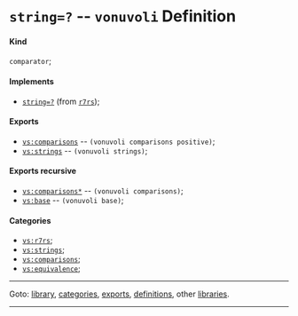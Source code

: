 

<a id='definition__vonuvoli__string_3d_3f'></a>

# `string=?` -- `vonuvoli` Definition


<a id='definition__vonuvoli__string_3d_3f__kind'></a>

#### Kind

`comparator`;


<a id='definition__vonuvoli__string_3d_3f__implements'></a>

#### Implements

 * [`string=?`](../../r7rs/definitions/string_3d_3f.md#definition__r7rs__string_3d_3f) (from [`r7rs`](../../r7rs/_index.md#library__r7rs));


<a id='definition__vonuvoli__string_3d_3f__exports'></a>

#### Exports

 * [`vs:comparisons`](../../vonuvoli/exports/vs_3a_comparisons.md#export__vonuvoli__vs_3a_comparisons) -- `(vonuvoli comparisons positive)`;
 * [`vs:strings`](../../vonuvoli/exports/vs_3a_strings.md#export__vonuvoli__vs_3a_strings) -- `(vonuvoli strings)`;


<a id='definition__vonuvoli__string_3d_3f__exports-recursive'></a>

#### Exports recursive

 * [`vs:comparisons*`](../../vonuvoli/exports/vs_3a_comparisons_2a.md#export__vonuvoli__vs_3a_comparisons_2a) -- `(vonuvoli comparisons)`;
 * [`vs:base`](../../vonuvoli/exports/vs_3a_base.md#export__vonuvoli__vs_3a_base) -- `(vonuvoli base)`;


<a id='definition__vonuvoli__string_3d_3f__categories'></a>

#### Categories

 * [`vs:r7rs`](../../vonuvoli/categories/vs_3a_r7rs.md#category__vonuvoli__vs_3a_r7rs);
 * [`vs:strings`](../../vonuvoli/categories/vs_3a_strings.md#category__vonuvoli__vs_3a_strings);
 * [`vs:comparisons`](../../vonuvoli/categories/vs_3a_comparisons.md#category__vonuvoli__vs_3a_comparisons);
 * [`vs:equivalence`](../../vonuvoli/categories/vs_3a_equivalence.md#category__vonuvoli__vs_3a_equivalence);

----

Goto: [library](../../vonuvoli/_index.md#library__vonuvoli), [categories](../../vonuvoli/categories/_index.md#toc__vonuvoli__categories), [exports](../../vonuvoli/exports/_index.md#toc__vonuvoli__exports), [definitions](../../vonuvoli/definitions/_index.md#toc__vonuvoli__definitions), other [libraries](../../_libraries.md#toc__libraries).

----

